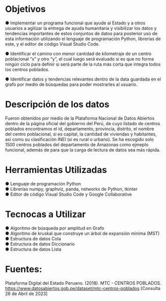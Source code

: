 # Objetivos
●	Implementar un programa funcional que ayude al Estado y a otros usuarios a agilizar la entrega de ayuda humanitaria y visibilizar los datos y tendencias importantes de estos conjuntos de datos para posterior uso de esta información utilizando el lenguaje de programación Python, librerías de este, y el editor de código Visual Studio Code.    

●	Identificar el camino con menor cantidad de kilometraje de un centro poblacional “x” y otro “y”, el cual luego será evaluado si es que no forma ningún ciclo para definir si será parte de la ruta más corta que integra todos los centros poblados.    

●	Identificar datos y tendencias relevantes dentro de la data guardada en el grafo por medio de búsquedas para poder mostrarles al usuario.    

# Descripción de los datos  
Fueron obtenidos por medio de la Plataforma Nacional de Datos Abiertos dentro de la página oficial del gobierno del Perú, de cuyo listado de centros poblados encontramos el id, departamento, provincia, distrito, el nombre del centro poblacional, si es capital, la cantidad de viviendas y habitantes, así como su clasificación INEI (si es rural o urbano). Se ha escogido solo 1500 centros poblados del departamento de Amazonas como ejmeplo funcional, además de para que la carga de lectura de datos sea más rápida.     

# Herramientas Utilizadas  
●	Lenguaje de programación Python  
●	Librerías numpy, graphviz, panda, networkx de Python, tkinter  
●	Editor de código Visual Studio Code y Google Collaborative    

# Tecnocas a Utilizar
●	Algoritmo de búsqueda por amplitud en Grafo  
●	Algoritmo de kruskal que construye un árbol de expansión mínima (MST)  
●	Estructura de datos Cola  
●	Estructura de datos Diccionario  
●	Estructura de datos Lista  
  
  
# Fuentes:  
Plataforma Digital del Estado Peruano. (2018). MTC - CENTROS POBLADOS. https://www.datosabiertos.gob.pe/dataset/mtc-centros-poblados [Consulta 26 de Abril de 2023]

